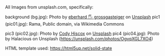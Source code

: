 All Images from unsplash.com, specifically:  

background (bg.jpg): Photo by <a href="https://unsplash.com/@eberhardgross?utm_source=unsplash&utm_medium=referral&utm_content=creditCopyText">eberhard 🖐 grossgasteiger</a> on <a href="https://unsplash.com/s/photos/mountains?utm_source=unsplash&utm_medium=referral&utm_content=creditCopyText">Unsplash</a> 
pic1 (pic01.jpg): Rama, Public domain, via Wikimedia Commons   


pic3 (pic02.jpg): Photo by <a href="https://unsplash.com/@codyhiscox?utm_source=unsplash&utm_medium=referral&utm_content=creditCopyText">Cody Hiscox</a> on <a href="https://unsplash.com/s/photos/bridge?utm_source=unsplash&utm_medium=referral&utm_content=creditCopyText">Unsplash</a>
pic4 (pic04.jpg): Photo by Halacious on Unsplash (https://unsplash.com/photos/OgvqXGL7XO4)  

HTML template used:
https://html5up.net/solid-state
